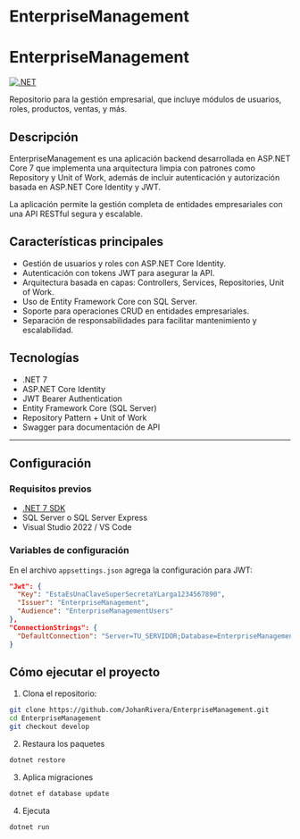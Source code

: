 # EnterpriseManagement

# EnterpriseManagement

[![.NET](https://github.com/JohanRivera/EnterpriseManagement/actions/workflows/dotnet.yml/badge.svg)](https://github.com/JohanRivera/EnterpriseManagement/actions/workflows/dotnet.yml)

Repositorio para la gestión empresarial, que incluye módulos de usuarios, roles, productos, ventas, y más.

## Descripción

EnterpriseManagement es una aplicación backend desarrollada en ASP.NET Core 7 que implementa una arquitectura limpia con patrones como Repository y Unit of Work, además de incluir autenticación y autorización basada en ASP.NET Core Identity y JWT.

La aplicación permite la gestión completa de entidades empresariales con una API RESTful segura y escalable.

## Características principales

- Gestión de usuarios y roles con ASP.NET Core Identity.
- Autenticación con tokens JWT para asegurar la API.
- Arquitectura basada en capas: Controllers, Services, Repositories, Unit of Work.
- Uso de Entity Framework Core con SQL Server.
- Soporte para operaciones CRUD en entidades empresariales.
- Separación de responsabilidades para facilitar mantenimiento y escalabilidad.

## Tecnologías

- .NET 7
- ASP.NET Core Identity
- JWT Bearer Authentication
- Entity Framework Core (SQL Server)
- Repository Pattern + Unit of Work
- Swagger para documentación de API

---

## Configuración

### Requisitos previos

- [.NET 7 SDK](https://dotnet.microsoft.com/en-us/download/dotnet/7.0)
- SQL Server o SQL Server Express
- Visual Studio 2022 / VS Code

### Variables de configuración

En el archivo `appsettings.json` agrega la configuración para JWT:

```json
"Jwt": {
  "Key": "EstaEsUnaClaveSuperSecretaYLarga1234567890",
  "Issuer": "EnterpriseManagement",
  "Audience": "EnterpriseManagementUsers"
},
"ConnectionStrings": {
  "DefaultConnection": "Server=TU_SERVIDOR;Database=EnterpriseManagementDb;Trusted_Connection=True;"
}
```

## Cómo ejecutar el proyecto

1. Clona el repositorio:

```bash
git clone https://github.com/JohanRivera/EnterpriseManagement.git
cd EnterpriseManagement
git checkout develop
```

2. Restaura los paquetes

```bash
dotnet restore
```

3. Aplica migraciones

```bash
dotnet ef database update
```

4. Ejecuta
```bash
dotnet run
```

